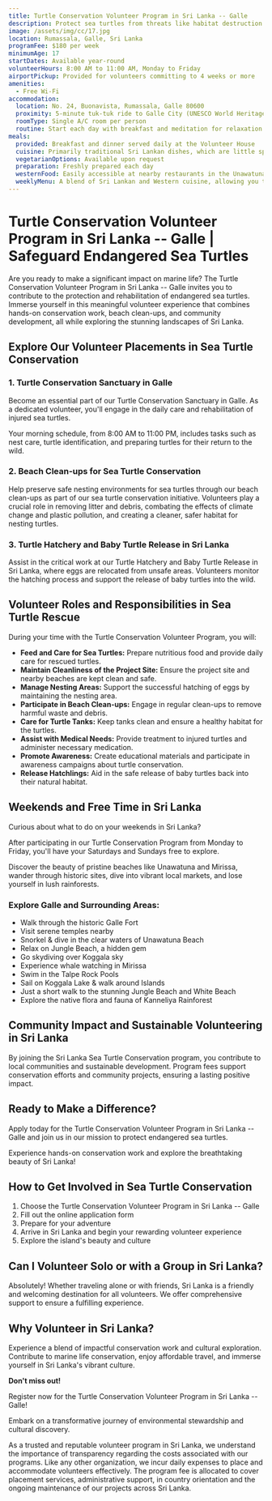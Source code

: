 ```yaml
---
title: Turtle Conservation Volunteer Program in Sri Lanka -- Galle
description: Protect sea turtles from threats like habitat destruction & poaching. Contribute to community development while preserving these  marine creatures
image: /assets/img/cc/17.jpg
location: Rumassala, Galle, Sri Lanka
programFee: $180 per week
minimumAge: 17
startDates: Available year-round
volunteerHours: 8:00 AM to 11:00 AM, Monday to Friday
airportPickup: Provided for volunteers committing to 4 weeks or more
amenities:
  - Free Wi-Fi
accommodation:
  location: No. 24, Buonavista, Rumassala, Galle 80600
  proximity: 5-minute tuk-tuk ride to Galle City (UNESCO World Heritage site)
  roomType: Single A/C room per person
  routine: Start each day with breakfast and meditation for relaxation and comfort
meals:
  provided: Breakfast and dinner served daily at the Volunteer House
  cuisine: Primarily traditional Sri Lankan dishes, which are little spicy and include seafood and meat
  vegetarianOptions: Available upon request
  preparation: Freshly prepared each day
  westernFood: Easily accessible at nearby restaurants in the Unawatuna area
  weeklyMenu: A blend of Sri Lankan and Western cuisine, allowing you to know in advance what will be served
---
```


# Turtle Conservation Volunteer Program in Sri Lanka -- Galle | Safeguard Endangered Sea Turtles

Are you ready to make a significant impact on marine life? The Turtle Conservation Volunteer Program in Sri Lanka -- Galle invites you to contribute to the protection and rehabilitation of endangered sea turtles. Immerse yourself in this meaningful volunteer experience that combines hands-on conservation work, beach clean-ups, and community development, all while exploring the stunning landscapes of Sri Lanka.

## Explore Our Volunteer Placements in Sea Turtle Conservation

### 1. Turtle Conservation Sanctuary in Galle

Become an essential part of our Turtle Conservation Sanctuary in Galle. As a dedicated volunteer, you'll engage in the daily care and rehabilitation of injured sea turtles.

Your morning schedule, from 8:00 AM to 11:00 PM, includes tasks such as nest care, turtle identification, and preparing turtles for their return to the wild.

### 2. Beach Clean-ups for Sea Turtle Conservation

Help preserve safe nesting environments for sea turtles through our beach clean-ups as part of our sea turtle conservation initiative. Volunteers play a crucial role in removing litter and debris, combating the effects of climate change and plastic pollution, and creating a cleaner, safer habitat for nesting turtles.

### 3. Turtle Hatchery and Baby Turtle Release in Sri Lanka

Assist in the critical work at our Turtle Hatchery and Baby Turtle Release in Sri Lanka, where eggs are relocated from unsafe areas. Volunteers monitor the hatching process and support the release of baby turtles into the wild.

## Volunteer Roles and Responsibilities in Sea Turtle Rescue

During your time with the Turtle Conservation Volunteer Program, you will:

- **Feed and Care for Sea Turtles:** Prepare nutritious food and provide daily care for rescued turtles.
- **Maintain Cleanliness of the Project Site:** Ensure the project site and nearby beaches are kept clean and safe.
- **Manage Nesting Areas:** Support the successful hatching of eggs by maintaining the nesting area.
- **Participate in Beach Clean-ups:** Engage in regular clean-ups to remove harmful waste and debris.
- **Care for Turtle Tanks:** Keep tanks clean and ensure a healthy habitat for the turtles.
- **Assist with Medical Needs:** Provide treatment to injured turtles and administer necessary medication.
- **Promote Awareness:** Create educational materials and participate in awareness campaigns about turtle conservation.
- **Release Hatchlings:** Aid in the safe release of baby turtles back into their natural habitat.

## Weekends and Free Time in Sri Lanka

Curious about what to do on your weekends in Sri Lanka?

After participating in our Turtle Conservation Program from Monday to Friday, you'll have your Saturdays and Sundays free to explore.

Discover the beauty of pristine beaches like Unawatuna and Mirissa, wander through historic sites, dive into vibrant local markets, and lose yourself in lush rainforests.

### Explore Galle and Surrounding Areas:

- Walk through the historic Galle Fort
- Visit serene temples nearby
- Snorkel & dive in the clear waters of Unawatuna Beach
- Relax on Jungle Beach, a hidden gem
- Go skydiving over Koggala sky
- Experience whale watching in Mirissa
- Swim in the Talpe Rock Pools
- Sail on Koggala Lake & walk around Islands
- Just a short walk to the stunning Jungle Beach and White Beach
- Explore the native flora and fauna of Kanneliya Rainforest

## Community Impact and Sustainable Volunteering in Sri Lanka

By joining the Sri Lanka Sea Turtle Conservation program, you contribute to local communities and sustainable development. Program fees support conservation efforts and community projects, ensuring a lasting positive impact.

## Ready to Make a Difference?

Apply today for the Turtle Conservation Volunteer Program in Sri Lanka -- Galle and join us in our mission to protect endangered sea turtles.

Experience hands-on conservation work and explore the breathtaking beauty of Sri Lanka!

## How to Get Involved in Sea Turtle Conservation

1. Choose the Turtle Conservation Volunteer Program in Sri Lanka -- Galle
2. Fill out the online application form
3. Prepare for your adventure
4. Arrive in Sri Lanka and begin your rewarding volunteer experience
5. Explore the island's beauty and culture

## Can I Volunteer Solo or with a Group in Sri Lanka?

Absolutely! Whether traveling alone or with friends, Sri Lanka is a friendly and welcoming destination for all volunteers. We offer comprehensive support to ensure a fulfilling experience.

## Why Volunteer in Sri Lanka?

Experience a blend of impactful conservation work and cultural exploration. Contribute to marine life conservation, enjoy affordable travel, and immerse yourself in Sri Lanka's vibrant culture.

**Don't miss out!**

Register now for the Turtle Conservation Volunteer Program in Sri Lanka -- Galle!

Embark on a transformative journey of environmental stewardship and cultural discovery.

As a trusted and reputable volunteer program in Sri Lanka, we understand the importance of transparency regarding the costs associated with our programs. Like any other organization, we incur daily expenses to place and accommodate volunteers effectively. The program fee is allocated to cover placement services, administrative support, in country orientation
and the ongoing maintenance of our projects across Sri Lanka.
